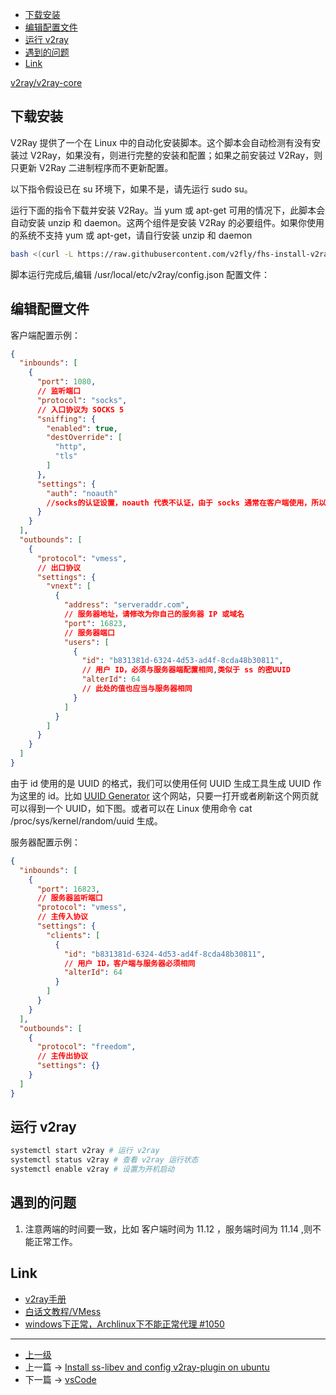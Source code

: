 <!-- v2ray -->

<!-- @import "[TOC]" {cmd="toc" depthFrom=1 depthTo=6 orderedList=false} -->
<!-- code_chunk_output -->

- [下载安装](#下载安装)
- [编辑配置文件](#编辑配置文件)
- [运行 v2ray](#运行-v2ray)
- [遇到的问题](#遇到的问题)
- [Link](#link)

<!-- /code_chunk_output -->
[v2ray/v2ray-core](https://github.com/v2ray/v2ray-core)

## 下载安装

V2Ray 提供了一个在 Linux 中的自动化安装脚本。这个脚本会自动检测有没有安装过 V2Ray，如果没有，则进行完整的安装和配置；如果之前安装过
V2Ray，则只更新 V2Ray 二进制程序而不更新配置。

以下指令假设已在 su 环境下，如果不是，请先运行 sudo su。

运行下面的指令下载并安装 V2Ray。当 yum 或 apt-get 可用的情况下，此脚本会自动安装 unzip 和 daemon。这两个组件是安装 V2Ray
的必要组件。如果你使用的系统不支持 yum 或 apt-get，请自行安装 unzip 和 daemon

```sh
bash <(curl -L https://raw.githubusercontent.com/v2fly/fhs-install-v2ray/master/install-release.sh)
```

脚本运行完成后,编辑 /usr/local/etc/v2ray/config.json 配置文件：

## 编辑配置文件

客户端配置示例：

```json
{
  "inbounds": [
    {
      "port": 1080,
      // 监听端口
      "protocol": "socks",
      // 入口协议为 SOCKS 5
      "sniffing": {
        "enabled": true,
        "destOverride": [
          "http",
          "tls"
        ]
      },
      "settings": {
        "auth": "noauth"
        //socks的认证设置，noauth 代表不认证，由于 socks 通常在客户端使用，所以这里不认证
      }
    }
  ],
  "outbounds": [
    {
      "protocol": "vmess",
      // 出口协议
      "settings": {
        "vnext": [
          {
            "address": "serveraddr.com",
            // 服务器地址，请修改为你自己的服务器 IP 或域名
            "port": 16823,
            // 服务器端口
            "users": [
              {
                "id": "b831381d-6324-4d53-ad4f-8cda48b30811",
                // 用户 ID，必须与服务器端配置相同,类似于 ss 的密UUID
                "alterId": 64
                // 此处的值也应当与服务器相同
              }
            ]
          }
        ]
      }
    }
  ]
}
```

由于 id 使用的是 UUID 的格式，我们可以使用任何 UUID 生成工具生成 UUID 作为这里的
id。比如 [UUID Generator](https://www.uuidgenerator.net/) 这个网站，只要一打开或者刷新这个网页就可以得到一个
UUID，如下图。或者可以在 Linux 使用命令 cat /proc/sys/kernel/random/uuid 生成。

服务器配置示例：

```json
{
  "inbounds": [
    {
      "port": 16823,
      // 服务器监听端口
      "protocol": "vmess",
      // 主传入协议
      "settings": {
        "clients": [
          {
            "id": "b831381d-6324-4d53-ad4f-8cda48b30811",
            // 用户 ID，客户端与服务器必须相同
            "alterId": 64
          }
        ]
      }
    }
  ],
  "outbounds": [
    {
      "protocol": "freedom",
      // 主传出协议
      "settings": {}
    }
  ]
}
```

## 运行 v2ray

```sh
systemctl start v2ray # 运行 v2ray
systemctl status v2ray # 查看 v2ray 运行状态
systemctl enable v2ray # 设置为开机启动
```

## 遇到的问题

1. 注意两端的时间要一致，比如 客户端时间为 11.12 ，服务端时间为 11.14 ,则不能正常工作。

## Link

* [v2ray手册](https://www.v2ray.com/)
* [白话文教程/VMess](https://toutyrater.github.io/basic/vmess.html)
* [ windows下正常，Archlinux下不能正常代理 #1050](https://github.com/v2ray/v2ray-core/issues/1050)

---

- [上一级](README.md)
- 上一篇 -> [Install ss-libev and config v2ray-plugin on ubuntu](ubuntuInstallSSAndV2rayPlugin.md)
- 下一篇 -> [vsCode](vsCode.md)
